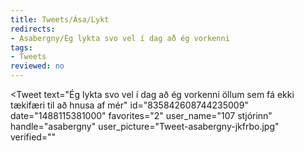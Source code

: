 ```yaml
---
title: Tweets/Ása/Lykt
redirects:
- Asabergny/Ég lykta svo vel í dag að ég vorkenni
tags:
- Tweets
reviewed: no
---
```


<Tweet
text="Ég lykta svo vel í dag að ég vorkenni öllum sem fá ekki tækifæri til að hnusa af mér"
id="835842608744235009"
date="1488115381000"
favorites="2"
user_name="107 stjórinn"
handle="asabergny"
user_picture="Tweet-asabergny-jkfrbo.jpg"
verified=""
></Tweet>

